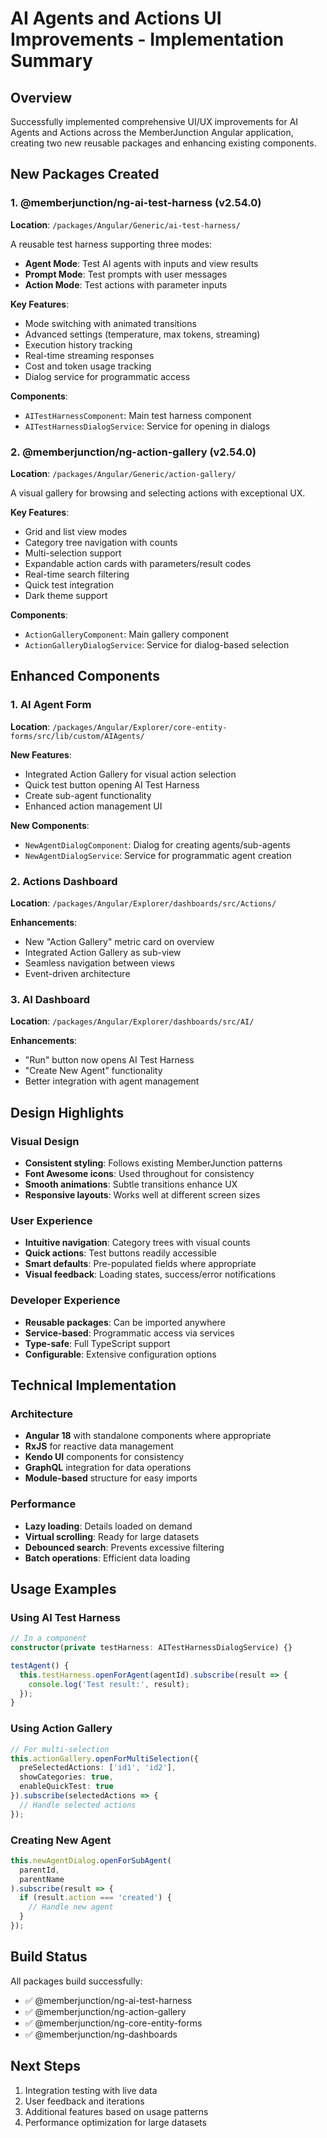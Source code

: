 # AI Agents and Actions UI Improvements - Implementation Summary

## Overview
Successfully implemented comprehensive UI/UX improvements for AI Agents and Actions across the MemberJunction Angular application, creating two new reusable packages and enhancing existing components.

## New Packages Created

### 1. @memberjunction/ng-ai-test-harness (v2.54.0)
**Location**: `/packages/Angular/Generic/ai-test-harness/`

A reusable test harness supporting three modes:
- **Agent Mode**: Test AI agents with inputs and view results
- **Prompt Mode**: Test prompts with user messages
- **Action Mode**: Test actions with parameter inputs

**Key Features**:
- Mode switching with animated transitions
- Advanced settings (temperature, max tokens, streaming)
- Execution history tracking
- Real-time streaming responses
- Cost and token usage tracking
- Dialog service for programmatic access

**Components**:
- `AITestHarnessComponent`: Main test harness component
- `AITestHarnessDialogService`: Service for opening in dialogs

### 2. @memberjunction/ng-action-gallery (v2.54.0)
**Location**: `/packages/Angular/Generic/action-gallery/`

A visual gallery for browsing and selecting actions with exceptional UX.

**Key Features**:
- Grid and list view modes
- Category tree navigation with counts
- Multi-selection support
- Expandable action cards with parameters/result codes
- Real-time search filtering
- Quick test integration
- Dark theme support

**Components**:
- `ActionGalleryComponent`: Main gallery component
- `ActionGalleryDialogService`: Service for dialog-based selection

## Enhanced Components

### 1. AI Agent Form
**Location**: `/packages/Angular/Explorer/core-entity-forms/src/lib/custom/AIAgents/`

**New Features**:
- Integrated Action Gallery for visual action selection
- Quick test button opening AI Test Harness
- Create sub-agent functionality
- Enhanced action management UI

**New Components**:
- `NewAgentDialogComponent`: Dialog for creating agents/sub-agents
- `NewAgentDialogService`: Service for programmatic agent creation

### 2. Actions Dashboard
**Location**: `/packages/Angular/Explorer/dashboards/src/Actions/`

**Enhancements**:
- New "Action Gallery" metric card on overview
- Integrated Action Gallery as sub-view
- Seamless navigation between views
- Event-driven architecture

### 3. AI Dashboard
**Location**: `/packages/Angular/Explorer/dashboards/src/AI/`

**Enhancements**:
- "Run" button now opens AI Test Harness
- "Create New Agent" functionality
- Better integration with agent management

## Design Highlights

### Visual Design
- **Consistent styling**: Follows existing MemberJunction patterns
- **Font Awesome icons**: Used throughout for consistency
- **Smooth animations**: Subtle transitions enhance UX
- **Responsive layouts**: Works well at different screen sizes

### User Experience
- **Intuitive navigation**: Category trees with visual counts
- **Quick actions**: Test buttons readily accessible
- **Smart defaults**: Pre-populated fields where appropriate
- **Visual feedback**: Loading states, success/error notifications

### Developer Experience
- **Reusable packages**: Can be imported anywhere
- **Service-based**: Programmatic access via services
- **Type-safe**: Full TypeScript support
- **Configurable**: Extensive configuration options

## Technical Implementation

### Architecture
- **Angular 18** with standalone components where appropriate
- **RxJS** for reactive data management
- **Kendo UI** components for consistency
- **GraphQL** integration for data operations
- **Module-based** structure for easy imports

### Performance
- **Lazy loading**: Details loaded on demand
- **Virtual scrolling**: Ready for large datasets
- **Debounced search**: Prevents excessive filtering
- **Batch operations**: Efficient data loading

## Usage Examples

### Using AI Test Harness
```typescript
// In a component
constructor(private testHarness: AITestHarnessDialogService) {}

testAgent() {
  this.testHarness.openForAgent(agentId).subscribe(result => {
    console.log('Test result:', result);
  });
}
```

### Using Action Gallery
```typescript
// For multi-selection
this.actionGallery.openForMultiSelection({
  preSelectedActions: ['id1', 'id2'],
  showCategories: true,
  enableQuickTest: true
}).subscribe(selectedActions => {
  // Handle selected actions
});
```

### Creating New Agent
```typescript
this.newAgentDialog.openForSubAgent(
  parentId, 
  parentName
).subscribe(result => {
  if (result.action === 'created') {
    // Handle new agent
  }
});
```

## Build Status
All packages build successfully:
- ✅ @memberjunction/ng-ai-test-harness
- ✅ @memberjunction/ng-action-gallery  
- ✅ @memberjunction/ng-core-entity-forms
- ✅ @memberjunction/ng-dashboards

## Next Steps
1. Integration testing with live data
2. User feedback and iterations
3. Additional features based on usage patterns
4. Performance optimization for large datasets